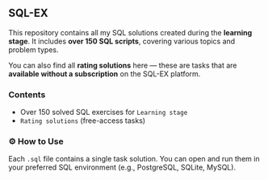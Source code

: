  ## SQL-EX

 This repository contains all my SQL solutions created during the **learning stage**.
 It includes **over 150 SQL scripts**, covering various topics and problem types.

 You can also find all **rating solutions** here — these are tasks that are **available without a subscription** on the SQL-EX platform.

 ### Contents
 
 - Over 150 solved SQL exercises for `Learning stage`
 - `Rating solutions` (free-access tasks)

 ### ⚙️ How to Use

 Each `.sql` file contains a single task solution.
 You can open and run them in your preferred SQL environment (e.g., PostgreSQL, SQLite, MySQL).

